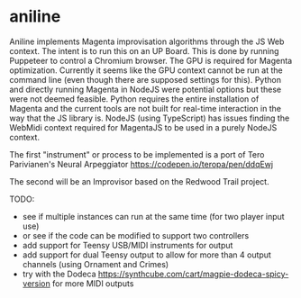 # aniline
Aniline implements Magenta improvisation algorithms through the JS Web context.
The intent is to run this on an UP Board.
This is done by running Puppeteer to control a Chromium browser. The GPU is
required for Magenta optimization. Currently it seems like the GPU context cannot
be run at the command line (even though there are supposed settings for this).
Python and directly running Magenta in NodeJS were potential options but these
were not deemed feasible.
Python requires the entire installation of Magenta and the current tools are not
built for real-time interaction in the way that the JS library is.
NodeJS (using TypeScript) has issues finding the WebMidi context required for
MagentaJS to be used in a purely NodeJS context.

The first "instrument" or process to be implemented is a port of Tero Parivianen's
Neural Arpeggiator https://codepen.io/teropa/pen/ddqEwj

The second will be an Improvisor based on the Redwood Trail project.

TODO:
- see if multiple instances can run at the same time (for two player input use)
- or see if the code can be modified to support two controllers
- add support for Teensy USB/MIDI instruments for output
- add support for dual Teensy output to allow for more than 4 output channels (using Ornament and Crimes)
- try with the Dodeca https://synthcube.com/cart/magpie-dodeca-spicy-version for more MIDI outputs
